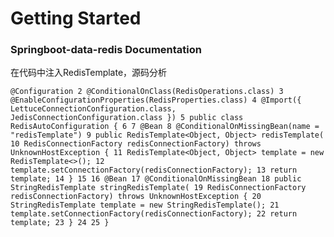 # Getting Started

### Springboot-data-redis  Documentation
在代码中注入RedisTemplate，源码分析

`@Configuration
 2
 @ConditionalOnClass(RedisOperations.class)
 3
 @EnableConfigurationProperties(RedisProperties.class)
 4
 @Import({ LettuceConnectionConfiguration.class, JedisConnectionConfiguration.class })
 5
 public class RedisAutoConfiguration {
 6
 7
     @Bean
 8
     @ConditionalOnMissingBean(name = "redisTemplate")
 9
     public RedisTemplate<Object, Object> redisTemplate(
 10
             RedisConnectionFactory redisConnectionFactory) throws UnknownHostException {
 11
         RedisTemplate<Object, Object> template = new RedisTemplate<>();
 12
         template.setConnectionFactory(redisConnectionFactory);
 13
         return template;
 14
     }
 15
 16
     @Bean
 17
     @ConditionalOnMissingBean
 18
     public StringRedisTemplate stringRedisTemplate(
 19
             RedisConnectionFactory redisConnectionFactory) throws UnknownHostException {
 20
         StringRedisTemplate template = new StringRedisTemplate();
 21
         template.setConnectionFactory(redisConnectionFactory);
 22
         return template;
 23
     }
 24
 25
 }`
